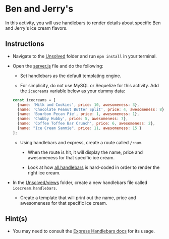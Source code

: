 # Ben and Jerry's 

In this activity, you will use handlebars to render details about specific Ben and Jerry's ice cream flavors. 

## Instructions

* Navigate to the [Unsolved](Unsolved/) folder and run `npm install` in your terminal.

* Open the [server.js](Unsolved/server.js) file and do the following:

  * Set handlebars as the default templating engine.

  * For simplicity, do not use MySQL or Sequelize for this activity. Add the `icecreams` variable below as your dummy data:

  ```js
  const icecreams = [
    {name: 'Milk and Cookies', price: 10, awesomeness: 3},
    {name: 'Chocolate Peanut Butter Split', price: 4, awesomeness: 8},
    {name: 'Bourbon Pecan Pie', price: 1, awesomeness: 1},
    {name: 'Chubby Hubby', price: 5, awesomeness: 7},
    {name: 'Coffee Toffee Bar Crunch', price: 6, awesomeness: 2},
    {name: "Ice Cream Sammie", price: 11, awesomeness: 15 }
  ];
  ```

  * Using handlebars and express, create a route called `/:num`. 

    * When the route is hit, it will display the name, price and awesomeness for that specific ice cream.

    * Look at how [all.handlebars](Unsolved/views/all.handlebars) is hard-coded in order to render the right ice cream.

* In the [Unsolved/views](Unsolved/views/) folder, create a new handlebars file called `icecream.handlebars`.

  * Create a template that will print out the name, price and awesomeness for that specific ice cream.

## Hint(s)

* You may need to consult the [Express Handlebars docs](https://www.npmjs.com/package/express-handlebars#usage) for its usage.